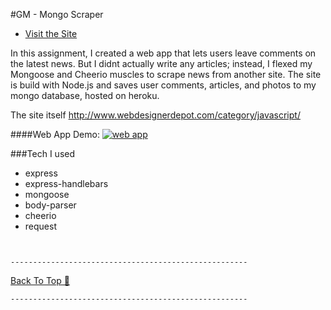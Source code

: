 #GM -  Mongo Scraper

<a name="dir"></a>
* [Visit the Site](https://gmmongoscraper.herokuapp.com/)


In this assignment, I created a web app that lets users leave comments on the latest news. But I didnt actually write any articles;
 instead, I flexed my Mongoose and Cheerio muscles to scrape news from another site. The site is build with Node.js and saves user comments,
 articles, and photos to my mongo database, hosted on heroku.

The site itself http://www.webdesignerdepot.com/category/javascript/

####Web App Demo:
[![web app](https://cloud.githubusercontent.com/assets/20157000/21745463/02a5ca20-d4fb-11e6-868e-be81d261bdbc.png)](https://gmmongoscraper.herokuapp.com/)


###Tech I used

* express
* express-handlebars
* mongoose
* body-parser
* cheerio
* request

` `

`-----------------------------------------------------`

[Back To Top 🔼](#dir)

`-----------------------------------------------------`

` `

